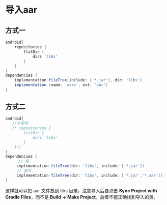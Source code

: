 # 导入aar

## 方式一

```gradle
android{
    repositories {
        flatDir {
            dirs 'libs'
        }
    }
}
dependencies {
    implementation fileTree(include: ['*.jar'], dir: 'libs')
    implementation (name: 'xxxx', ext: 'aar')
}
```

## 方式二

```gradle
android{
   //不用写
   /* repositories {
        flatDir {
            dirs 'libs'
        }
    }*/
}
dependencies {
　    // 将
     implementation fileTree(dir: 'libs', include: ['*.jar'])
     // 改为
     implementation fileTree(dir: 'libs', include: ['*.jar','*.aar'])
}
```

这样就可以把 aar 文件放到 libs 目录，注意导入后要点击 **Sync Project with Gradle Files**，而不是 **Build -> Make Project**，后者不能正确找到导入的类。